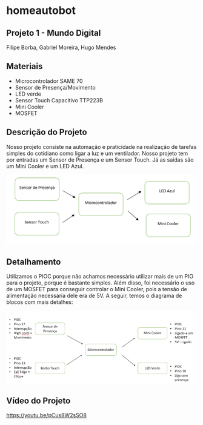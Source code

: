 # homeautobot

## Projeto 1 - Mundo Digital
Filipe Borba, Gabriel Moreira, Hugo Mendes

## Materiais

* Microcontrolador SAME 70
* Sensor de Presença/Movimento
* LED verde
* Sensor Touch Capacitivo TTP223B
* Mini Cooler
* MOSFET

## Descrição do Projeto
Nosso projeto consiste na automação e praticidade na realização de tarefas simples do cotidiano como ligar a luz e um ventilador. Nosso projeto tem por entradas um Sensor de Presença e um Sensor Touch. Já as saídas são um Mini Cooler e um LED Azul.

![blocos_rascunho](blocos_rascunho.png)

## Detalhamento

Utilizamos o PIOC porque não achamos necessário utilizar mais de um PIO para o projeto, porque é bastante simples. Além disso, foi necessário o uso de um MOSFET para conseguir controlar o Mini Cooler, pois a tensão de alimentação necessária dele era de 5V. A seguir, temos o diagrama de blocos com mais detalhes:

![blocos_detalhado](blocos_detalhado.png)


## Vídeo do Projeto

https://youtu.be/pCus8W2sSO8